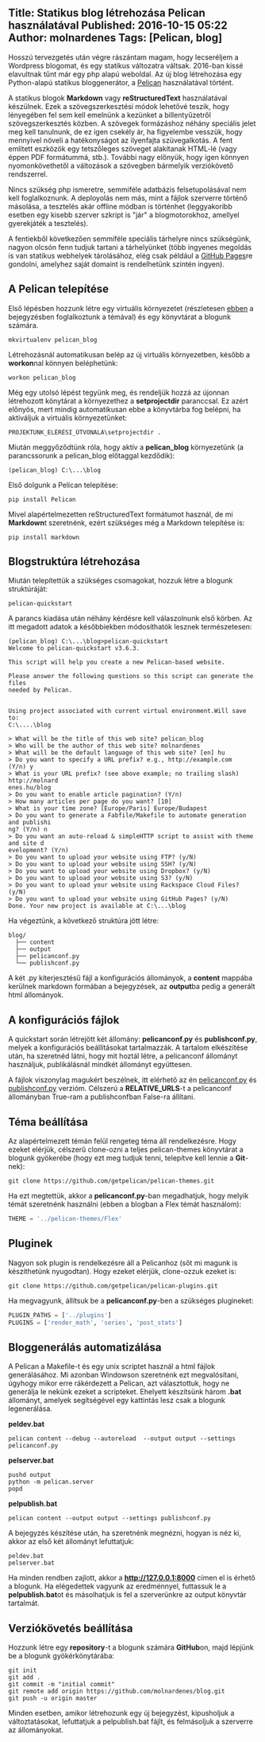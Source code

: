 Title: Statikus blog létrehozása Pelican használatával
Published: 2016-10-15 05:22
Author: molnardenes
Tags: [Pelican, blog]
---

Hosszú tervezgetés után végre rászántam magam, hogy lecseréljem a Wordpress blogomat, és egy statikus változatra váltsak. 2016-ban kissé elavultnak tűnt már egy php alapú weboldal. Az új blog létrehozása egy Python-alapú statikus bloggenerátor, a [Pelican](http://blog.getpelican.com/ "Pelican") használatával történt.

A statikus blogok **Markdown** vagy **reStructuredText** használatával készülnek. Ezek a szövegszerkesztési módok lehetővé teszik, hogy lényegében fel sem kell emelnünk a kezünket a billentyűzetről szövegszerkesztés közben. A szövegek formázáshoz néhány speciális jelet meg kell tanulnunk, de ez igen csekély ár, ha figyelembe vesszük, hogy mennyivel növeli a hatékonyságot az ilyenfajta szüvegalkotás. A fent említett eszközök egy tetszőleges szöveget alakítanak HTML-lé (vagy éppen PDF formátummá, stb.). További nagy előnyük, hogy igen könnyen nyomonkövethetől a változások a szövegben bármelyik verziókövető rendszerrel.

Nincs szükség php ismeretre, semmiféle adatbázis felsetupolásával nem kell foglalkoznunk. A deployolás nem más, mint a fájlok szerverre történő másolása, a tesztelés akár offline módban is történhet (leggyakoribb esetben egy kisebb szerver szkript is "jár" a blogmotorokhoz, amellyel gyerekjáték a tesztelés). 

A fentiekből következően semmiféle speciális tárhelyre nincs szükségünk, nagyon olcsón fenn tudjuk tartani a tárhelyünket (több ingyenes megoldás is van statikus webhelyek tárolásához, elég csak például a [GitHub Pages](https://pages.github.com/ "GitHub Pages")re gondolni, amelyhez saját domaint is rendelhetünk szintén ingyen).

## A Pelican telepítése ##
Első lépésben hozzunk létre egy virtuális környezetet (részletesen [ebben]({filename}/virtualis-kornyezet-kialakitasa.md) a bejegyzésben foglalkoztunk a témával) és egy könyvtárat a blogunk számára.

```shell
mkvirtualenv pelican_blog
```

Létrehozásnál automatikusan belép az új virtuális környezetben, később a **workon**nal könnyen beléphetünk:

```shell
workon pelican_blog
```

Még egy utolsó lépést tegyünk meg, és rendeljük hozzá az újonnan létrehozott könytárat a környezethez a **setprojectdir** paranccsal. Ez azért előnyös, mert mindig automatikusan ebbe a könyvtárba fog belépni, ha aktiváljuk a virtuális környezetünket:

```shell
PROJEKTÜNK_ELÉRÉSI_ÚTVONALA\setprojectdir .
```

Miután meggyőződtünk róla, hogy aktív a **pelican_blog** környezetünk (a parancssorunk a pelican_blog előtaggal kezdődik):

```shell
(pelican_blog) C:\...\blog
```

Első dolgunk a Pelican telepítése:

```shell
pip install Pelican
```

Mivel alapértelmezetten reStructuredText formátumot használ, de mi **Markdown**t szeretnénk, ezért szükséges még a Markdown telepítése is:

```shell
pip install markdown
```

## Blogstruktúra létrehozása ##
Miután telepítettük a szükséges csomagokat, hozzuk létre a blogunk struktúráját:

```shell
pelican-quickstart
```

A parancs kiadása után néhány kérdésre kell válaszolnunk első körben. Az itt megadott adatok a későbbiekben módosíthatók lesznek természetesen:

```shell
(pelican_blog) C:\...\blog>pelican-quickstart
Welcome to pelican-quickstart v3.6.3.

This script will help you create a new Pelican-based website.

Please answer the following questions so this script can generate the files
needed by Pelican.


Using project associated with current virtual environment.Will save to:
C:\....\blog

> What will be the title of this web site? pelican_blog
> Who will be the author of this web site? molnardenes
> What will be the default language of this web site? [en] hu
> Do you want to specify a URL prefix? e.g., http://example.com   (Y/n) y
> What is your URL prefix? (see above example; no trailing slash) http://molnard
enes.hu/blog
> Do you want to enable article pagination? (Y/n)
> How many articles per page do you want? [10]
> What is your time zone? [Europe/Paris] Europe/Budapest
> Do you want to generate a Fabfile/Makefile to automate generation and publishi
ng? (Y/n) n
> Do you want an auto-reload & simpleHTTP script to assist with theme and site d
evelopment? (Y/n)
> Do you want to upload your website using FTP? (y/N)
> Do you want to upload your website using SSH? (y/N)
> Do you want to upload your website using Dropbox? (y/N)
> Do you want to upload your website using S3? (y/N)
> Do you want to upload your website using Rackspace Cloud Files? (y/N)
> Do you want to upload your website using GitHub Pages? (y/N)
Done. Your new project is available at C:\...\blog
```

Ha végeztünk, a következő struktúra jött létre:

```shell
blog/
  ├── content
  ├── output
  ├── pelicanconf.py
  └── publishconf.py
```

A két .py kiterjesztésű fájl a konfigurációs állományok, a **content** mappába kerülnek markdown formában a bejegyzések, az **output**ba pedig a generált html állományok.


## A konfigurációs fájlok ##
A quickstart során létrejött két állomány: **pelicanconf.py** és **publishconf.py**, melyek a konfigurációs beállításokat tartalmazzák. A tartalom elkészítése után, ha szeretnéd látni, hogy mit hoztál létre, a pelicanconf állományt használjuk, publikálásnál mindkét állományt együttesen.

A fájlok viszonylag magukért beszélnek, itt elérhető az én [pelicanconf.py](https://github.com/molnardenes/blog/blob/master/pelicanconf.py "pelicanconf.py") és [publishconf.py](https://github.com/molnardenes/blog/blob/master/publishconf.py "publishconf.py") verzióm. Célszerú a **RELATIVE_URLS**-t a pelicanconf állományban True-ram a publishconfban False-ra állítani.

## Téma beállítása ##
Az alapértelmezett témán felül rengeteg téma áll rendelkezésre. Hogy ezeket elérjük, célszerű clone-ozni a teljes pelican-themes könyvtárat a blogunk gyökerébe (hogy ezt meg tudjuk tenni, telepítve kell lennie a **Git**-nek):

```shell
git clone https://github.com/getpelican/pelican-themes.git
```

Ha ezt megtettük, akkor a **pelicanconf.py**-ban megadhatjuk, hogy melyik témát szeretnénk használni (ebben a blogban a Flex témát használom):

```python
THEME = '../pelican-themes/Flex'
```

## Pluginek ##
Nagyon sok plugin is rendelkezésre áll a Pelicanhoz (sőt mi magunk is készíthetünk nyugodtan). Hogy ezeket elérjük, clone-ozzuk ezeket is:

```shell
git clone https://github.com/getpelican/pelican-plugins.git
```

Ha megvagyunk, állítsuk be a **pelicanconf.py**-ben a szükséges plugineket:

```python
PLUGIN_PATHS = ['../plugins']
PLUGINS = ['render_math', 'series', 'post_stats']
```

## Bloggenerálás automatizálása ##
A Pelican a Makefile-t és egy unix scriptet használ a html fájlok generálásához. Mi azonban Windowson szeretnénk ezt megvalósítani, úgyhogy mikor erre rákérdezett a Pelican, azt választottuk, hogy ne generálja le nekünk ezeket a scripteket. Ehelyett készítsünk három **.bat** állományt, amelyek segítségével egy kattintás lesz csak a blogunk legenerálása.

**peldev.bat**

```shell
pelican content --debug --autoreload  --output output --settings pelicanconf.py
```

**pelserver.bat**

```shell
pushd output
python -m pelican.server
popd
```

**pelpublish.bat**

```shell
pelican content --output output --settings publishconf.py
```

A bejegyzés készítése után, ha szeretnénk megnézni, hogyan is néz ki, akkor az első két állományt lefuttatjuk:

```shell
peldev.bat
pelserver.bat
```

Ha minden rendben zajlott, akkor a **http://127.0.0.1:8000** címen el is érhető a blogunk. Ha elégedettek vagyunk az eredménnyel, futtassuk le a **pelpublish.bat**ot és másolhatjuk is fel a szerverünkre az output könyvtár tartalmát.


## Verziókövetés beállítása ##
Hozzunk létre egy **repository**-t a blogunk számára **GitHub**on, majd lépjünk be a blogunk gyökérkönytárába:

```shell
git init
git add .
git commit -m "initial commit"
git remote add origin https://github.com/molnardenes/blog.git
git push -u origin master
```

Minden esetben, amikor létrehozunk egy új bejegyzést, kipusholjuk a változtatásokat, lefuttatjuk a pelpublish.bat fájlt, és felmásoljuk a szerverre az állományokat.
